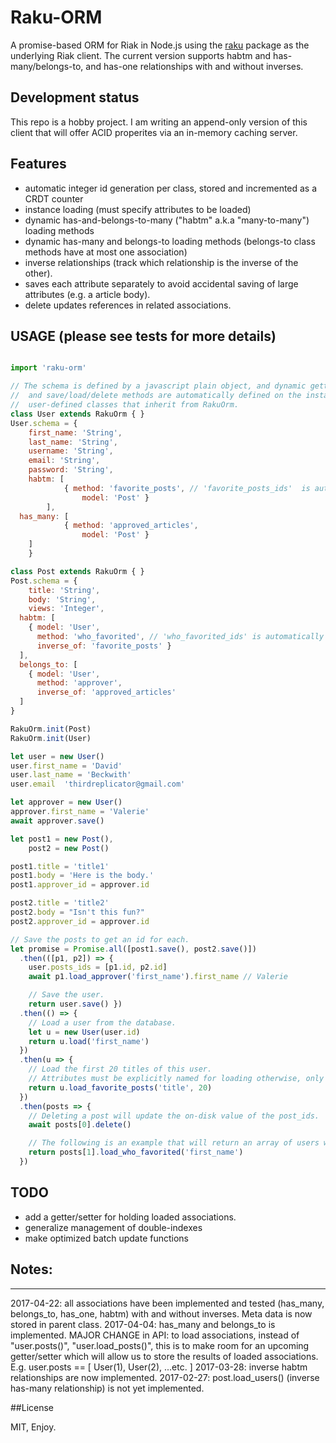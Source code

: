 # Raku-ORM

A promise-based ORM for Riak in Node.js using the [raku](https://github.com/thirdreplicator/raku) package as the underlying Riak client. The current version supports habtm and has-many/belongs-to, and has-one relationships with and without inverses.

## Development status

This repo is a hobby project. I am writing an append-only version of this client that will offer ACID properites via an in-memory caching server.

## Features

* automatic integer id generation per class, stored and incremented as a CRDT counter
* instance loading (must specify attributes to be loaded)
* dynamic has-and-belongs-to-many ("habtm" a.k.a "many-to-many") loading methods
* dynamic has-many and belongs-to loading methods (belongs-to class methods have at most one association)
* inverse relationships (track which relationship is the inverse of the other).
* saves each attribute separately to avoid accidental saving of large attributes (e.g. a article body).
* delete updates references in related associations.


## USAGE (please see tests for more details)

```javascript

import 'raku-orm'

// The schema is defined by a javascript plain object, and dynamic getters, setters,
//  and save/load/delete methods are automatically defined on the instances of
//  user-defined classes that inherit from RakuOrm.
class User extends RakuOrm { }
User.schema = {
	first_name: 'String',
	last_name: 'String',
	username: 'String',
	email: 'String',
	password: 'String',
	habtm: [
			{ method: 'favorite_posts', // 'favorite_posts_ids'  is authomatically created.
				model: 'Post' }
		],
  has_many: [
			{ method: 'approved_articles',
				model: 'Post' }
    ]
	}

class Post extends RakuOrm { }
Post.schema = {
	title: 'String',
	body: 'String',
	views: 'Integer',
  habtm: [
    { model: 'User',
      method: 'who_favorited', // 'who_favorited_ids' is automatically created.
      inverse_of: 'favorite_posts' }
  ],
  belongs_to: [
    { model: 'User',
      method: 'approver',
      inverse_of: 'approved_articles'
  ]
}

RakuOrm.init(Post)
RakuOrm.init(User)

let user = new User()
user.first_name = 'David'
user.last_name = 'Beckwith'
user.email	'thirdreplicator@gmail.com'

let approver = new User()
approver.first_name = 'Valerie'
await approver.save()

let post1 = new Post(),
    post2 = new Post()

post1.title = 'title1'
post1.body = 'Here is the body.'
post1.approver_id = approver.id

post2.title = 'title2'
post2.body = "Isn't this fun?"
post2.approver_id = approver.id

// Save the posts to get an id for each.
let promise = Promise.all([post1.save(), post2.save()])
  .then(([p1, p2]) => {
    user.posts_ids = [p1.id, p2.id]
    await p1.load_approver('first_name').first_name // Valerie

    // Save the user.
    return user.save() })
  .then(() => {
    // Load a user from the database.
    let u = new User(user.id)
    return u.load('first_name') 
  })
  .then(u => {
    // Load the first 20 titles of this user.
    // Attributes must be explicitly named for loading otherwise, only the id will be loaded.
    return u.load_favorite_posts('title', 20)
  })
  .then(posts => {
    // Deleting a post will update the on-disk value of the post_ids.
    await posts[0].delete()

    // The following is an example that will return an array of users who favorited this post.
    return posts[1].load_who_favorited('first_name') 
  })

```

## TODO
* add a getter/setter for holding loaded associations.
* generalize management of double-indexes
* make optimized batch update functions

## Notes:
--------
2017-04-22: all associations have been implemented and tested (has_many, belongs_to, has_one, habtm) with and without inverses. Meta data is now stored in parent class.
2017-04-04: has_many and belongs_to is implemented.
            MAJOR CHANGE in API: to load associations, instead of "user.posts()", "user.load_posts()", this is to make room for an upcoming getter/setter which
            will allow us to store the results of loaded associations.  E.g. user.posts == [ User(1), User(2), ...etc. ]
2017-03-28: inverse habtm relationships are now implemented.
2017-02-27: post.load_users() (inverse has-many relationship) is not yet implemented.

##License

MIT, Enjoy.
